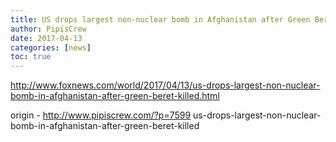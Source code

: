 ```yaml
---
title: US drops largest non-nuclear bomb in Afghanistan after Green Beret killed
author: PipisCrew
date: 2017-04-13
categories: [news]
toc: true
---
```


http://www.foxnews.com/world/2017/04/13/us-drops-largest-non-nuclear-bomb-in-afghanistan-after-green-beret-killed.html

origin - http://www.pipiscrew.com/?p=7599 us-drops-largest-non-nuclear-bomb-in-afghanistan-after-green-beret-killed